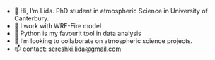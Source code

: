 - 👋 Hi, I’m Lida. PhD student in atmospheric Science in University of Canterbury.
- 👀 I work with WRF-Fire model 
- 🌱 Python is my favourit tool in data analysis
- 💞️ I’m looking to collaborate on atmospheric science projects.
- 📫 contact: sereshki.lida@gmail.com

<!---
lsereshki/lsereshki is a ✨ special ✨ repository because its `README.md` (this file) appears on your GitHub profile.
You can click the Preview link to take a look at your changes.
--->
